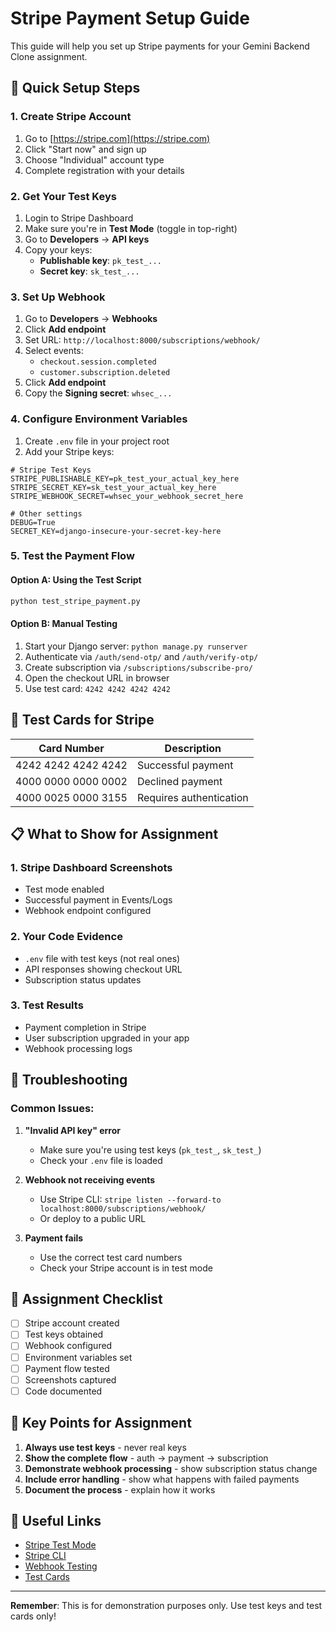 # Stripe Payment Setup Guide

This guide will help you set up Stripe payments for your Gemini Backend Clone assignment.

## 🚀 Quick Setup Steps

### 1. Create Stripe Account
1. Go to [https://stripe.com](https://stripe.com)
2. Click "Start now" and sign up
3. Choose "Individual" account type
4. Complete registration with your details

### 2. Get Your Test Keys
1. Login to Stripe Dashboard
2. Make sure you're in **Test Mode** (toggle in top-right)
3. Go to **Developers** → **API keys**
4. Copy your keys:
   - **Publishable key**: `pk_test_...`
   - **Secret key**: `sk_test_...`

### 3. Set Up Webhook
1. Go to **Developers** → **Webhooks**
2. Click **Add endpoint**
3. Set URL: `http://localhost:8000/subscriptions/webhook/`
4. Select events:
   - `checkout.session.completed`
   - `customer.subscription.deleted`
5. Click **Add endpoint**
6. Copy the **Signing secret**: `whsec_...`

### 4. Configure Environment Variables
1. Create `.env` file in your project root
2. Add your Stripe keys:

```env
# Stripe Test Keys
STRIPE_PUBLISHABLE_KEY=pk_test_your_actual_key_here
STRIPE_SECRET_KEY=sk_test_your_actual_key_here
STRIPE_WEBHOOK_SECRET=whsec_your_webhook_secret_here

# Other settings
DEBUG=True
SECRET_KEY=django-insecure-your-secret-key-here
```

### 5. Test the Payment Flow

#### Option A: Using the Test Script
```bash
python test_stripe_payment.py
```

#### Option B: Manual Testing
1. Start your Django server: `python manage.py runserver`
2. Authenticate via `/auth/send-otp/` and `/auth/verify-otp/`
3. Create subscription via `/subscriptions/subscribe-pro/`
4. Open the checkout URL in browser
5. Use test card: `4242 4242 4242 4242`

## 🧪 Test Cards for Stripe

| Card Number | Description |
|-------------|-------------|
| 4242 4242 4242 4242 | Successful payment |
| 4000 0000 0000 0002 | Declined payment |
| 4000 0025 0000 3155 | Requires authentication |

## 📋 What to Show for Assignment

### 1. Stripe Dashboard Screenshots
- Test mode enabled
- Successful payment in Events/Logs
- Webhook endpoint configured

### 2. Your Code Evidence
- `.env` file with test keys (not real ones)
- API responses showing checkout URL
- Subscription status updates

### 3. Test Results
- Payment completion in Stripe
- User subscription upgraded in your app
- Webhook processing logs

## 🔧 Troubleshooting

### Common Issues:

1. **"Invalid API key" error**
   - Make sure you're using test keys (`pk_test_`, `sk_test_`)
   - Check your `.env` file is loaded

2. **Webhook not receiving events**
   - Use Stripe CLI: `stripe listen --forward-to localhost:8000/subscriptions/webhook/`
   - Or deploy to a public URL

3. **Payment fails**
   - Use the correct test card numbers
   - Check your Stripe account is in test mode

## 📝 Assignment Checklist

- [ ] Stripe account created
- [ ] Test keys obtained
- [ ] Webhook configured
- [ ] Environment variables set
- [ ] Payment flow tested
- [ ] Screenshots captured
- [ ] Code documented

## 🎯 Key Points for Assignment

1. **Always use test keys** - never real keys
2. **Show the complete flow** - auth → payment → subscription
3. **Demonstrate webhook processing** - show subscription status change
4. **Include error handling** - show what happens with failed payments
5. **Document the process** - explain how it works

## 🔗 Useful Links

- [Stripe Test Mode](https://stripe.com/docs/testing)
- [Stripe CLI](https://stripe.com/docs/stripe-cli)
- [Webhook Testing](https://stripe.com/docs/webhooks/test)
- [Test Cards](https://stripe.com/docs/testing#cards)

---

**Remember**: This is for demonstration purposes only. Use test keys and test cards only! 